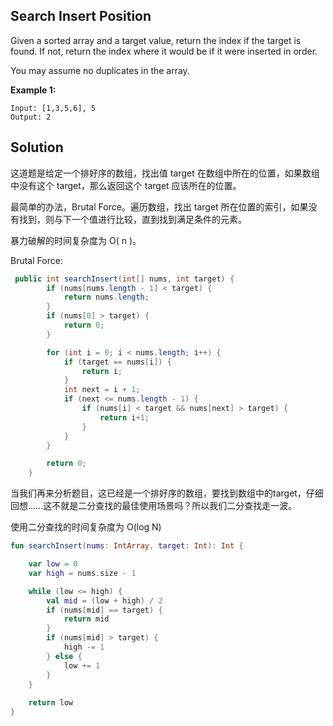 ## Search Insert Position

Given a sorted array and a target value, return the index if the target is found. If not, return the index where it would be if it were inserted in order.

You may assume no duplicates in the array.

**Example 1:**

```
Input: [1,3,5,6], 5
Output: 2
```

## Solution

这道题是给定一个排好序的数组，找出值 target 在数组中所在的位置，如果数组中没有这个 target，那么返回这个 target 应该所在的位置。

最简单的办法，Brutal Force。遍历数组，找出 target 所在位置的索引，如果没有找到，则与下一个值进行比较，直到找到满足条件的元素。

暴力破解的时间复杂度为 O( n )。  

Brutal Force:

```java
 public int searchInsert(int[] nums, int target) {
        if (nums[nums.length - 1] < target) {
            return nums.length;
        }
        if (nums[0] > target) {
            return 0;
        }

        for (int i = 0; i < nums.length; i++) {
            if (target == nums[i]) {
                return i;
            }
            int next = i + 1;
            if (next <= nums.length - 1) {
                if (nums[i] < target && nums[next] > target) {
                    return i+1;
                }
            }
        }

        return 0;
    }
```

当我们再来分析题目，这已经是一个排好序的数组，要找到数组中的target，仔细回想……这不就是二分查找的最佳使用场景吗？所以我们二分查找走一波。

使用二分查找的时间复杂度为 O(log N)

```kotlin
fun searchInsert(nums: IntArray, target: Int): Int {

    var low = 0
    var high = nums.size - 1

    while (low <= high) {
        val mid = (low + high) / 2
        if (nums[mid] == target) {
            return mid
        }
        if (nums[mid] > target) {
            high -= 1
        } else {
            low += 1
        }
    }
    
    return low
}
```

